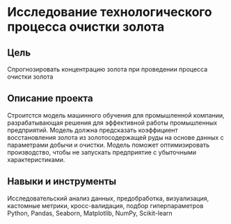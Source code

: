 # Исследование технологического процесса очистки золота

## Цель
Спрогнозировать концентрацию золота при проведении процесса очистки золота

## Описание проекта
Строитстся модель машинного обучения для промышленной компании, разрабатывающая решения для эффективной работы промышленных предприятий. 
Модель должна предсказать коэффициент восстановления золота из золотосодержащей руды на основе данных с параметрами добычи и очистки.
Модель поможет оптимизировать производство, чтобы не запускать предприятие с убыточными характеристиками.

## Навыки и инструменты
Исследовательский анализ данных, предобработка, визуализация, кастомные метрики, кросс-валидация, подбор гиперпараметров
Python, Pandas, Seaborn, Matplotlib, NumPy, Scikit-learn

